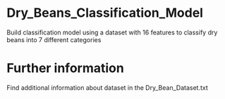 # Dry_Beans_Classification_Model
Build classification model using a dataset with 16 features to classify dry beans into 7 different categories

# Further information 
Find additional information about dataset in the Dry_Bean_Dataset.txt
